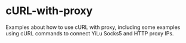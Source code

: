 # cURL-with-proxy
Examples about how to use cURL with proxy, including some examples using cURL commands to connect YiLu Socks5 and HTTP proxy IPs.
